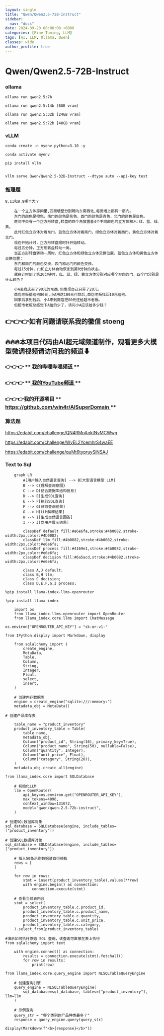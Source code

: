 ```yaml
---
layout: single
title: "Qwen/Qwen2.5-72B-Instruct"
sidebar:
  nav: "docs"
date: 2024-09-20 00:00:00 +0800
categories: [Fine-Tuning, LLM]
tags: [AI, LLM, Ollama, Qwen]
classes: wide
author_profile: true
---
```



#  Qwen/Qwen2.5-72B-Instruct 

###  ollama 
    
    
    ollama run qwen2.5:7b
    
    ollama run qwen2.5:14b [8GB vram]
    
    ollama run qwen2.5:32b [24GB vram]
    
    ollama run qwen2.5:72b [48GB vram]
    

###  vLLM 
    
    
    conda create -n myenv python=3.10 -y
    
    conda activate myenv
    
    pip install vllm
    
    
    vllm serve Qwen/Qwen2.5-32B-Instruct --dtype auto --api-key test
    
    
    
    

###  推理题 
    
    
    8.11和8.9哪个大？
    
    
```
    在一个立方体房间里,四面墙壁分别朝向东南西北,每面墙上都有一扇门。
    东门的颜色是橙色，南门的颜色是紫色，西门的颜色是青色，北门的颜色是白色。
    房间中央有一个正方形转盘,转盘的四个角放置着4个不同颜色的立方体积木:红、蓝、绿、黄。
    此时红色立方体对着东门，蓝色立方体对着南门，绿色立方体对着西门，黄色立方体对着北门。
    现在开始计时，正方形转盘顺时针开始转动。
    每过五分钟，正方形转盘转动一周。
    当正方形转盘转动一周时，红色立方体和绿色立方体交换位置，蓝色立方体和黄色立方体交换位置；
    东门和南门的颜色交换，西门和北门的颜色交换。
    每过15分钟，门和立方体自动恢复到第0分钟的状态。
    就在计时到了第20分钟时，红、蓝、绿、黄立方体分别对应哪个方向的门，四个门分别是什么颜色？
```
    
    
    
```
    小A去商店买了90元的东西,但发现自己只带了20元。
    商店老板借给他80元,小A用这100元付款后,商店老板找回10元给他。
    回家后拿到钱后，小A来到商店把80元还给超市老板。
    但超市老板总感觉下A给的少了，请问小A应该给多少钱？
```
    

##  **👉👉👉如有问题请联系我的徽信 stoeng**

##  **🔥🔥🔥本项目代码由AI超元域频道制作，观看更多大模型微调视频请访问我的频道⬇**

###  **👉👉👉** **[ 我的哔哩哔哩频道 ](<https://space.bilibili.com/3493277319825652>) **

###  **👉👉👉** **[ 我的YouTube频道 ](<https://www.youtube.com/@AIsuperdomain>) **

###  **👉👉👉我的开源项目** **[ https://github.com/win4r/AISuperDomain ](<https://github.com/win4r/AISuperDomain>) **

###  算法题 

[ https://edabit.com/challenge/QN4RMpAnktNvMCWwg ](<https://edabit.com/challenge/QN4RMpAnktNvMCWwg>)

[ https://edabit.com/challenge/WyEL2YcemhrS4waEE ](<https://edabit.com/challenge/WyEL2YcemhrS4waEE>)

[ https://edabit.com/challenge/quMt6typruySiNSAJ ](<https://edabit.com/challenge/quMt6typruySiNSAJ>)

###  Text to Sql 
    
    
```
    graph LR
        A[用户输入自然语言查询] --> B[大型语言模型 LLM]
        B --> C{理解查询意图}
        C --> D[结合数据库结构信息]
        D --> E[生成SQL查询]
        E --> F[执行SQL查询]
        F --> G[获取查询结果]
        G --> H[LLM解释结果]
        H --> I[生成自然语言回答]
        I --> J[向用户展示结果]
```
    
```
        classDef default fill:#e6e6fa,stroke:#4b0082,stroke-width:2px,color:#4b0082;
        classDef llm fill:#4b0082,stroke:#4b0082,stroke-width:2px,color:#e6e6fa;
        classDef process fill:#4169e1,stroke:#4b0082,stroke-width:2px,color:#e6e6fa;
        classDef decision fill:#6a5acd,stroke:#4b0082,stroke-width:2px,color:#e6e6fa;
```
    
```
        class A,J default;
        class B,H llm;
        class C decision;
        class D,E,F,G,I process;
```
    
    
    %pip install llama-index-llms-openrouter
    
    !pip install llama-index
    
```
    import os
    from llama_index.llms.openrouter import OpenRouter
    from llama_index.core.llms import ChatMessage
```
    
    os.environ["OPENROUTER_API_KEY"] = "sk-or-v1-"
    
    from IPython.display import Markdown, display
    
```
    from sqlalchemy import (
        create_engine,
        MetaData,
        Table,
        Column,
        String,
        Integer,
        Float,
        select,
        insert,
    )
```
    
```
    # 创建内存数据库
    engine = create_engine("sqlite:///:memory:")
    metadata_obj = MetaData()
```
    
    # 创建产品库存表
    
```
    table_name = "product_inventory"
    product_inventory_table = Table(
        table_name,
        metadata_obj,
        Column("product_id", String(16), primary_key=True),
        Column("product_name", String(50), nullable=False),
        Column("quantity", Integer),
        Column("unit_price", Float),
        Column("category", String(20)),
    )
    metadata_obj.create_all(engine)
```
    
    
    from llama_index.core import SQLDatabase
    
```
    # 初始化LLM
    llm = OpenRouter(
        api_key=os.environ.get("OPENROUTER_API_KEY"),
        max_tokens=4096,
        context_window=131072, 
        model="qwen/qwen-2.5-72b-instruct",
    )
```
    
    # 创建SQL数据库对象
    sql_database = SQLDatabase(engine, include_tables=["product_inventory"])
    
    # 创建SQL数据库对象
    sql_database = SQLDatabase(engine, include_tables=["product_inventory"])
    
```
    # 插入50条示例数据请自行模拟
    rows = [
    ]
```
    
```
    for row in rows:
        stmt = insert(product_inventory_table).values(**row)
        with engine.begin() as connection:
            connection.execute(stmt)
```
    
    
```
    # 查看当前表内容
    stmt = select(
        product_inventory_table.c.product_id,
        product_inventory_table.c.product_name,
        product_inventory_table.c.quantity,
        product_inventory_table.c.unit_price,
        product_inventory_table.c.category,
    ).select_from(product_inventory_table)
```
    
    
    #演示如何执行原始 SQL 查询，该查询可直接在表上执行
    from sqlalchemy import text
    
```
    with engine.connect() as connection:
        results = connection.execute(stmt).fetchall()
        for row in results:
            print(row)
```
    
    from llama_index.core.query_engine import NLSQLTableQueryEngine
    
```
    # 创建查询引擎
    query_engine = NLSQLTableQueryEngine(
        sql_database=sql_database, tables=["product_inventory"], llm=llm
    )
```
    
```
    # 示例查询
    query_str = "哪个类别的产品种类最多？"
    response = query_engine.query(query_str)
```
    
    display(Markdown(f"<b>{response}</b>"))
    
    
    
    
    
    
    
    
